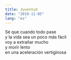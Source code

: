 ```yaml
---
title: Juventud
date: "2019-11-05"
lang: "es"
---
```


Sé que cuando todo pase\
y la vida sea un poco más fácil\
voy a extrañar mucho\
y morir lento\
en una aceleración vertiginosa
